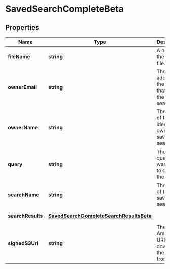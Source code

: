 # SavedSearchCompleteBeta

## Properties

Name | Type | Description | Notes
------------ | ------------- | ------------- | -------------
**fileName** | **string** | A name for the report file. | [default to undefined]
**ownerEmail** | **string** | The email address of the identity that owns the saved search. | [default to undefined]
**ownerName** | **string** | The name of the identity that owns the saved search. | [default to undefined]
**query** | **string** | The search query that was used to generate the report. | [default to undefined]
**searchName** | **string** | The name of the saved search. | [default to undefined]
**searchResults** | [**SavedSearchCompleteSearchResultsBeta**](SavedSearchCompleteSearchResultsBeta.md) |  | [default to undefined]
**signedS3Url** | **string** | The Amazon S3 URL to download the report from. | [default to undefined]


